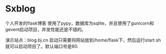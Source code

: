 # Sxblog
个人开发的flask博客
使用了pypy，数据库为sqlite，并且使用了gunicorn和gevent启动项目，并发性能还是不错的。

演示站点：blog.bj.cn
启动只需要将网站放到/home/flask下，然后运行start.sh就可以启动项目了。默认端口号是80.
